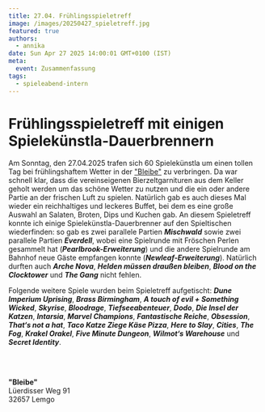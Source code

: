 ```yaml
---
title: 27.04. Frühlingsspieletreff
image: /images/20250427_spieletreff.jpg
featured: true
authors:
  - annika
date: Sun Apr 27 2025 14:00:01 GMT+0100 (IST)
meta:
  event: Zusammenfassung
tags:
  - spieleabend-intern
---
```


# Frühlingsspieletreff mit einigen Spielekünstla-Dauerbrennern

Am Sonntag, den 27.04.2025 trafen sich 60 Spielekünstla um einen tollen Tag bei frühlingshaftem Wetter in der
<a href="#bleibe">"Bleibe"</a> zu verbringen. Da war schnell klar, dass die vereinseigenen Bierzeltgarnituren aus dem
Keller geholt werden um das schöne Wetter zu nutzen und die ein oder andere Partie an der frischen Luft zu spielen.
Natürlich gab es auch dieses Mal wieder ein reichhaltiges und leckeres Buffet, bei dem es eine große Auswahl an
Salaten, Broten, Dips und Kuchen gab. An diesem Spieletreff konnte ich einige Spielekünstla-Dauerbrenner auf den
Spieltischen wiederfinden: so gab es zwei parallele Partien ***Mischwald*** sowie zwei parallele Partien
***Everdell***, wobei eine Spielrunde mit Fröschen Perlen gesammelt hat (***Pearlbrook-Erweiterung***) und die andere
Spielrunde am Bahnhof neue Gäste empfangen konnte (***Newleaf-Erweiterung***). Natürlich durften auch ***Arche Nova***,
***Helden müssen draußen bleiben***, ***Blood on the Clocktower*** und ***The Gang*** nicht fehlen.

Folgende weitere Spiele wurden beim Spieletreff aufgetischt: ***Dune Imperium Uprising***, ***Brass Birmingham***,
***A touch of evil + Something Wicked***, ***Skyrise***, ***Bloodrage***, ***Tiefseeabenteuer***, ***Dodo***,
***Die Insel der Katzen***, ***Intarsia***, ***Marvel Champions***, ***Fantastische Reiche***, ***Obsession***,
***That‘s not a hat***, ***Taco Katze Ziege Käse Pizza***, ***Here to Slay***, ***Cities***, ***The Fog***,
***Krakel Orakel***, ***Five Minute Dungeon***, ***Wilmot‘s Warehouse*** und ***Secret Identity***.

<p id="bleibe">
  <br>
  <br>

  <strong>"Bleibe"</strong><br>
  Lüerdisser Weg 91<br>
  32657 Lemgo
</p>
